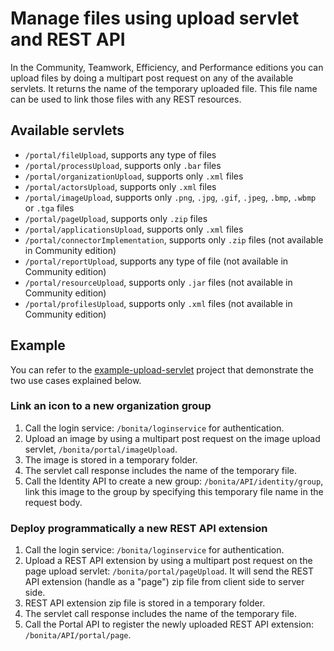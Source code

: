# Manage files using upload servlet and REST API

In the Community, Teamwork, Efficiency, and Performance editions you can upload files by doing a multipart post request on any of the available servlets.
It returns the name of the temporary uploaded file.
This file name can be used to link those files with any REST resources.

## Available servlets

* `/portal/fileUpload`, supports any type of files
* `/portal/processUpload`, supports only `.bar` files
* `/portal/organizationUpload`, supports only `.xml` files
* `/portal/actorsUpload`, supports only `.xml` files
* `/portal/imageUpload`, supports only `.png`, `.jpg`, `.gif`, `.jpeg`, `.bmp`, `.wbmp` or `.tga` files
* `/portal/pageUpload`, supports only `.zip` files
* `/portal/applicationsUpload`, supports only `.xml` files
* `/portal/connectorImplementation`, supports only `.zip` files (not available in Community edition)
* `/portal/reportUpload`, supports any type of file (not available in Community edition)
* `/portal/resourceUpload`, supports only `.jar` files (not available in Community edition)
* `/portal/profilesUpload`, supports only `.xml` files (not available in Community edition)

## Example

You can refer to the [example-upload-servlet](https://github.com/Bonitasoft-Community/example-upload-sevlet) project that demonstrate the two use cases explained below.


### Link an icon to a new organization group

1. Call the login service: `/bonita/loginservice` for authentication.
1. Upload an image by using a multipart post request on the image upload servlet, `/bonita/portal/imageUpload`.
1. The image is stored in a temporary folder.
1. The servlet call response includes the name of the temporary file.
1. Call the Identity API to create a new group: `/bonita/API/identity/group`, link this image to the group by specifying this temporary file name in the request body.

### Deploy programmatically a new REST API extension

1. Call the login service: `/bonita/loginservice` for authentication.
1. Upload a REST API extension by using a multipart post request on the page upload servlet: `/bonita/portal/pageUpload`. It will send the REST API extension (handle as a "page") zip file from client side to server side.
1. REST API extension zip file is stored in a temporary folder.
1. The servlet call response includes the name of the temporary file.
1. Call the Portal API to register the newly uploaded REST API extension: `/bonita/API/portal/page`.
